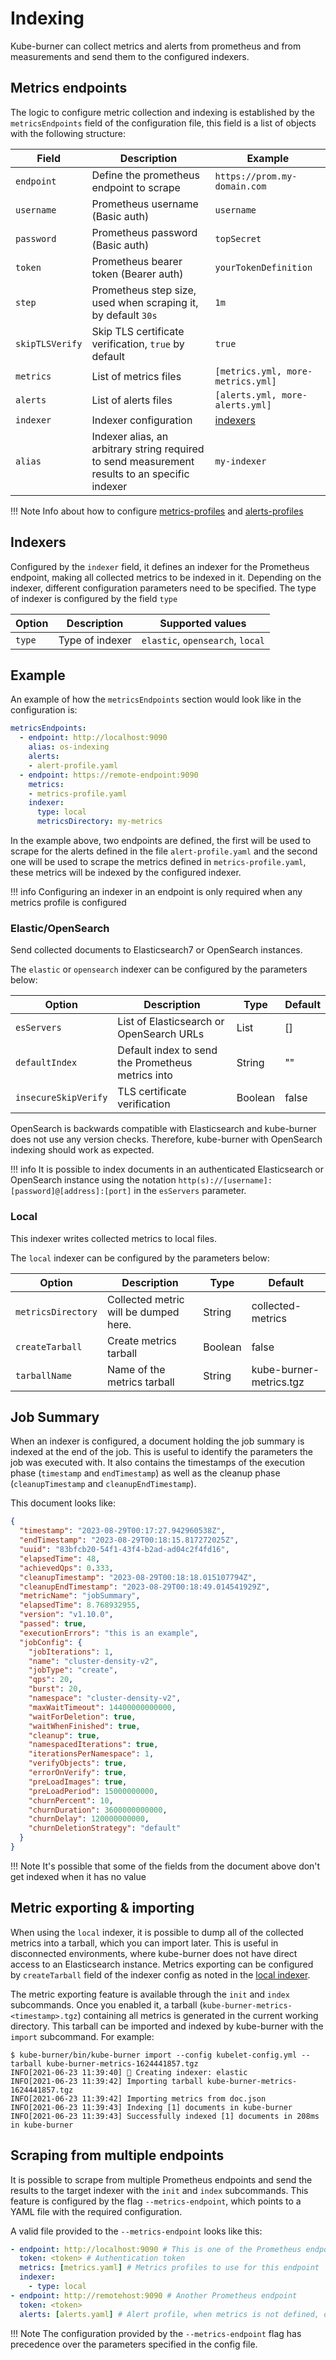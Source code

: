 # Indexing

Kube-burner can collect metrics and alerts from prometheus and from measurements and send them to the configured indexers.

## Metrics endpoints

The logic to configure metric collection and indexing is established by the `metricsEndpoints` field of the configuration file, this field is a list of objects with the following structure:

| Field     | Description     | Example   |
| --------- | --------------- | --------- |
| `endpoint` | Define the prometheus endpoint to scrape | `https://prom.my-domain.com` |
| `username` | Prometheus username (Basic auth) | `username` |
| `password` | Prometheus password (Basic auth) | `topSecret` |
| `token` | Prometheus bearer token (Bearer auth) | `yourTokenDefinition` |
| `step` | Prometheus step size, used when scraping it, by default `30s` | `1m` |
| `skipTLSVerify` | Skip TLS certificate verification, `true` by default | `true` |
| `metrics` | List of metrics files | `[metrics.yml, more-metrics.yml]` |
| `alerts` | List of alerts files | `[alerts.yml, more-alerts.yml]` |
| `indexer` | Indexer configuration | [indexers](#indexers) |
| `alias`   | Indexer alias, an arbitrary string required to send measurement results to an specific indexer  | `my-indexer` |

!!! Note
    Info about how to configure [metrics-profiles](metrics.md) and [alerts-profiles](alerting.md)

## Indexers

Configured by the `indexer` field, it defines an indexer for the Prometheus endpoint, making all collected metrics to be indexed in it.
Depending on the indexer, different configuration parameters need to be specified. The type of indexer is configured by the field `type`

| Option    | Description     | Supported values   |
| --------- | --------------- | ------- |
| `type`    | Type of indexer | `elastic`, `opensearch`, `local`|

## Example

An example of how the `metricsEndpoints` section would look like in the configuration is:

```yaml
metricsEndpoints:
  - endpoint: http://localhost:9090
    alias: os-indexing
    alerts:
    - alert-profile.yaml
  - endpoint: https://remote-endpoint:9090
    metrics:
    - metrics-profile.yaml
    indexer:
      type: local
      metricsDirectory: my-metrics
```

In the example above, two endpoints are defined, the first will be used to scrape for the alerts defined in the file `alert-profile.yaml` and the second one will be used to scrape the metrics defined in `metrics-profile.yaml`, these metrics will be indexed by the configured indexer.

!!! info
    Configuring an indexer in an endpoint is only required when any metrics profile is configured

### Elastic/OpenSearch

Send collected documents to Elasticsearch7 or OpenSearch instances.

The `elastic` or `opensearch` indexer can be configured by the parameters below:

| Option               | Description                                       | Type    | Default |
| -------------------- | ------------------------------------------------- | ------- | ------- |
| `esServers`          | List of Elasticsearch or OpenSearch URLs          | List    | []      |
| `defaultIndex`       | Default index to send the Prometheus metrics into | String  | ""      |
| `insecureSkipVerify` | TLS certificate verification                      | Boolean | false   |

OpenSearch is backwards compatible with Elasticsearch and kube-burner does not use any version checks. Therefore, kube-burner with OpenSearch indexing should work as expected.

!!! info
    It is possible to index documents in an authenticated Elasticsearch or OpenSearch instance using the notation `http(s)://[username]:[password]@[address]:[port]` in the `esServers` parameter.

### Local

This indexer writes collected metrics to local files.

The `local` indexer can be configured by the parameters below:

| Option             | Description                           | Type    | Default                 |
| ------------------ | ------------------------------------- | ------- | ----------------------- |
| `metricsDirectory` | Collected metric will be dumped here. | String  | collected-metrics       |
| `createTarball`    | Create metrics tarball                | Boolean | false                   |
| `tarballName`      | Name of the metrics tarball           | String  | kube-burner-metrics.tgz |

## Job Summary

When an indexer is configured, a document holding the job summary is indexed at the end of the job. This is useful to identify the parameters the job was executed with. It also contains the timestamps of the execution phase (`timestamp` and `endTimestamp`) as well as the cleanup phase (`cleanupTimestamp` and `cleanupEndTimestamp`).

This document looks like:

```json
{
  "timestamp": "2023-08-29T00:17:27.942960538Z",
  "endTimestamp": "2023-08-29T00:18:15.817272025Z",
  "uuid": "83bfcb20-54f1-43f4-b2ad-ad04c2f4fd16",
  "elapsedTime": 48,
  "achievedQps": 0.333,
  "cleanupTimestamp": "2023-08-29T00:18:18.015107794Z",
  "cleanupEndTimestamp": "2023-08-29T00:18:49.014541929Z",
  "metricName": "jobSummary",
  "elapsedTime": 8.768932955,
  "version": "v1.10.0",
  "passed": true,
  "executionErrors": "this is an example",
  "jobConfig": {                          
    "jobIterations": 1,                                                                                              
    "name": "cluster-density-v2",                                                                                    
    "jobType": "create",                                                                                             
    "qps": 20,                                                                                                       
    "burst": 20,
    "namespace": "cluster-density-v2",
    "maxWaitTimeout": 14400000000000,
    "waitForDeletion": true,
    "waitWhenFinished": true,
    "cleanup": true,
    "namespacedIterations": true,
    "iterationsPerNamespace": 1,
    "verifyObjects": true,
    "errorOnVerify": true,
    "preLoadImages": true,
    "preLoadPeriod": 15000000000,
    "churnPercent": 10,
    "churnDuration": 3600000000000,
    "churnDelay": 120000000000,
    "churnDeletionStrategy": "default"
  }
}
```

!!! Note
    It's possible that some of the fields from the document above don't get indexed when it has no value

## Metric exporting & importing

When using the `local` indexer, it is possible to dump all of the collected metrics into a tarball, which you can import later. This is useful in disconnected environments, where kube-burner does not have direct access to an Elasticsearch instance. Metrics exporting can be configured by `createTarball` field of the indexer config as noted in the [local indexer](#local).

The metric exporting feature is available through the `init` and `index` subcommands. Once you enabled it, a tarball (`kube-burner-metrics-<timestamp>.tgz`) containing all metrics is generated in the current working directory. This tarball can be imported and indexed by kube-burner with the `import` subcommand. For example:

```console
$ kube-burner/bin/kube-burner import --config kubelet-config.yml --tarball kube-burner-metrics-1624441857.tgz
INFO[2021-06-23 11:39:40] 📁 Creating indexer: elastic
INFO[2021-06-23 11:39:42] Importing tarball kube-burner-metrics-1624441857.tgz
INFO[2021-06-23 11:39:42] Importing metrics from doc.json
INFO[2021-06-23 11:39:43] Indexing [1] documents in kube-burner
INFO[2021-06-23 11:39:43] Successfully indexed [1] documents in 208ms in kube-burner
```

## Scraping from multiple endpoints

It is possible to scrape from multiple Prometheus endpoints and send the results to the target indexer with the `init` and `index` subcommands. This feature is configured by the flag `--metrics-endpoint`, which points to a YAML file with the required configuration.

A valid file provided to the `--metrics-endpoint` looks like this:

```yaml
- endpoint: http://localhost:9090 # This is one of the Prometheus endpoints
  token: <token> # Authentication token
  metrics: [metrics.yaml] # Metrics profiles to use for this endpoint
  indexer:
    - type: local
- endpoint: http://remotehost:9090 # Another Prometheus endpoint
  token: <token>
  alerts: [alerts.yaml] # Alert profile, when metrics is not defined, defining an indexer is optional
```

!!! Note
    The configuration provided by the `--metrics-endpoint` flag has precedence over the parameters specified in the config file.
